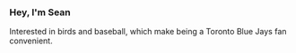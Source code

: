 ### Hey, I'm Sean
Interested in birds and baseball, which make being a Toronto Blue Jays fan convenient.

